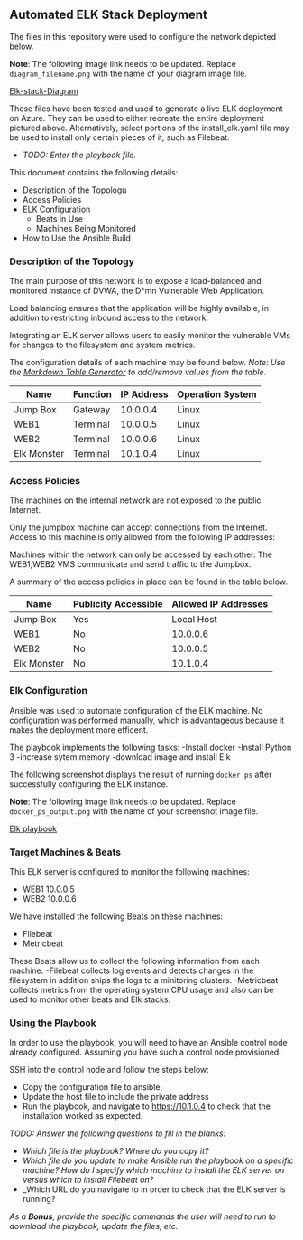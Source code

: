 ## Automated ELK Stack Deployment

The files in this repository were used to configure the network depicted below.

**Note**: The following image link needs to be updated. Replace `diagram_filename.png` with the name of your diagram image file.  

[Elk-stack-Diagram](Diagram/ELKSTACKD.png)

These files have been tested and used to generate a live ELK deployment on Azure. They can be used to either recreate the entire deployment pictured above. Alternatively, select portions of the install_elk.yaml file may be used to install only certain pieces of it, such as Filebeat.

  - _TODO: Enter the playbook file._

This document contains the following details:
- Description of the Topologu
- Access Policies
- ELK Configuration
  - Beats in Use
  - Machines Being Monitored
- How to Use the Ansible Build


### Description of the Topology

The main purpose of this network is to expose a load-balanced and monitored instance of DVWA, the D*mn Vulnerable Web Application.

Load balancing ensures that the application will be highly available, in addition to restricting inbound access to the network.


Integrating an ELK server allows users to easily monitor the vulnerable VMs for changes to the filesystem and system metrics.


The configuration details of each machine may be found below.
_Note: Use the [Markdown Table Generator](http://www.tablesgenerator.com/markdown_tables) to add/remove values from the table_.

| Name        | Function  | IP Address | Operation System |
|-------------|-----------|------------|------------------|
| Jump Box    | Gateway   | 10.0.0.4   | Linux            |
| WEB1        | Terminal  | 10.0.0.5   | Linux            |
| WEB2        | Terminal  | 10.0.0.6   | Linux            |
| Elk Monster | Terminal  | 10.1.0.4   | Linux            |

### Access Policies

The machines on the internal network are not exposed to the public Internet. 

Only the jumpbox machine can accept connections from the Internet. Access to this machine is only allowed from the following IP addresses:


Machines within the network can only be accessed by each other. The WEB1,WEB2 VMS communicate and send traffic to the Jumpbox.


A summary of the access policies in place can be found in the table below.

| Name        | Publicity Accessible | Allowed IP Addresses |
|-------------|----------------------|----------------------|
| Jump Box    | Yes                  | Local Host           |
| WEB1        | No                   | 10.0.0.6             |
| WEB2        | No                   | 10.0.0.5             |
| Elk Monster | No                   | 10.1.0.4             |
### Elk Configuration

Ansible was used to automate configuration of the ELK machine. No configuration was performed manually, which is advantageous because it makes the deployment more efficent.


The playbook implements the following tasks:
-Install docker
-Install Python 3 
-increase sytem memory
-download image and install Elk

The following screenshot displays the result of running `docker ps` after successfully configuring the ELK instance.

**Note**: The following image link needs to be updated. Replace `docker_ps_output.png` with the name of your screenshot image file.  


[Elk playbook](https://github.com/Webblow7/ELK-STACK-PROJECT/blob/458a0af37fa96a5b634111ce67cc6a134678fc3d/Ansible/ELK%20PLAY%20BOOK.pdf)

### Target Machines & Beats
This ELK server is configured to monitor the following machines:
- WEB1 10.0.0.5
- WEB2 10.0.0.6

We have installed the following Beats on these machines:
- Filebeat
- Metricbeat

These Beats allow us to collect the following information from each machine:
-Filebeat collects log events and detects changes in the filesystem in addition ships the logs to a minitoring clusters.
-Metricbeat collects metrics from the operating system CPU usage and also can be used to monitor other beats and Elk stacks.

### Using the Playbook
In order to use the playbook, you will need to have an Ansible control node already configured. Assuming you have such a control node provisioned: 

SSH into the control node and follow the steps below:
- Copy the configuration file to ansible.
- Update the host file to include the private address
- Run the playbook, and navigate to https://10.1.0.4 to check that the installation worked as expected.

_TODO: Answer the following questions to fill in the blanks:_
- _Which file is the playbook? Where do you copy it?_
- _Which file do you update to make Ansible run the playbook on a specific machine? How do I specify which machine to install the ELK server on versus which to install Filebeat on?_
- _Which URL do you navigate to in order to check that the ELK server is running?

_As a **Bonus**, provide the specific commands the user will need to run to download the playbook, update the files, etc._
